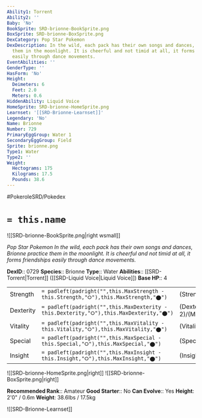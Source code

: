 ```yaml
---
Ability1: Torrent
Ability2: ''
Baby: 'No'
BookSprite: SRD-brionne-BookSprite.png
BoxSprite: SRD-brionne-BoxSprite.png
DexCategory: Pop Star Pokemon
DexDescription: In the wild, each pack has their own songs and dances, Brionne practice
  them in the moonlight. It is cheerful and not timid at all, it forms friendships
  easily through dance movements.
EventAbilities: ''
GenderType: ''
HasForm: 'No'
Height:
  Deimeters: 6
  Feet: 2.0
  Meters: 0.6
HiddenAbility: Liquid Voice
HomeSprite: SRD-brionne-HomeSprite.png
Learnset: '[[SRD-Brionne-Learnset]]'
Legendary: 'No'
Name: Brionne
Number: 729
PrimaryEggGroup: Water 1
SecondaryEggGroup: Field
Sprite: brionne.png
Type1: Water
Type2: ''
Weight:
  Hectograms: 175
  Kilograms: 17.5
  Pounds: 38.6
---
```


#PokeroleSRD/Pokedex

# `= this.name`

![[SRD-brionne-BookSprite.png|right wsmall]]

*Pop Star Pokemon*
*In the wild, each pack has their own songs and dances, Brionne practice them in the moonlight. It is cheerful and not timid at all, it forms friendships easily through dance movements.*

**DexID**:: 0729
**Species**:: Brionne
**Type**:: Water
**Abilities**:: [[SRD-Torrent|Torrent]] ([[SRD-Liquid Voice|Liquid Voice]])
**Base HP**:: 4

|           |                                                                                        |                                          |
| --------- | -------------------------------------------------------------------------------------- | ---------------------------------------- |
| Strength  | `= padleft(padright("",this.MaxStrength - this.Strength,"⭘"),this.MaxStrength,"⬤")`    | (Strength::2)/(MaxStrength::4)   |
| Dexterity | `= padleft(padright("",this.MaxDexterity - this.Dexterity,"⭘"),this.MaxDexterity,"⬤")` | (Dexterity:: 2)/(MaxDexterity::4) |
| Vitality  | `= padleft(padright("",this.MaxVitality - this.Vitality,"⭘"),this.MaxVitality,"⬤")`    | (Vitality::2)/(MaxVitality::4)   |
| Special   | `= padleft(padright("",this.MaxSpecial - this.Special,"⭘"),this.MaxSpecial,"⬤")`       | (Special::2)/(MaxSpecial::5)     |
| Insight   | `= padleft(padright("",this.MaxInsight - this.Insight,"⭘"),this.MaxInsight,"⬤")`       | (Insight::2)/(MaxInsight::5)     |

![[SRD-brionne-HomeSprite.png|right]]
![[SRD-brionne-BoxSprite.png|right]]

**Recommended Rank**:: Amateur
**Good Starter**:: No
**Can Evolve**:: Yes
**Height**: 2'0" / 0.6m
**Weight**: 38.6lbs / 17.5kg

![[SRD-Brionne-Learnset]]
